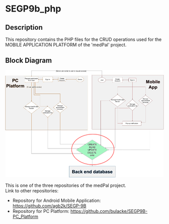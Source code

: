 # SEGP9b_php

## Description

This repository contains the PHP files for the CRUD operations used for the MOBILE APPLICATION PLATFORM of the 'medPal' project.

## Block Diagram

!['Block Diagram'](bd-crud-marked.png)

This is one of the three repositories of the medPal project.<br>
Link to other repositories:<br>
- Repository for Android Mobile Application: https://github.com/agb2k/SEGP-9B    
- Repository for PC Platform: https://github.com/bulacke/SEGP9B-PC_Platform

